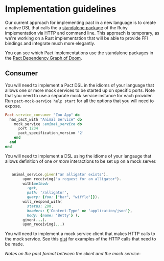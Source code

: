 # Implementation guidelines

Our current approach for implementing pact in a new language is to create a native DSL that calls the a [standalone package][pact-ruby-standalone] of the Ruby implementation via HTTP and command line. This approach is temporary, as we're working on a Rust implementation that will be able to provide FFI bindings and integrate much more elegantly.

You can see which Pact implementations use the standalone packages in the [Pact Dependency Graph of Doom][dependency-graph].

## Consumer

You will need to implement a Pact DSL in the idioms of your language that allows one or more mock services to be started up on specific ports. Note that you need to use a separate mock service instance for each provider. Run `pact-mock-service help start` for all the options that you will need to expose.

```ruby
Pact.service_consumer "Zoo App" do
  has_pact_with "Animal Service" do
    mock_service :animal_service do
      port 1234
      pact_specification_version '2'
    end
  end
end

```

You will need to implement a DSL using the idioms of your langauge that allows definition of one _or more_ interactions to be set up on a mock server.

```ruby

   animal_service.given("an alligator exists").
        upon_receiving("a request for an alligator").
        with(method: 
          :get, 
          path: '/alligator', 
          query: {foo: ["bar", "wiffle"]}).
        will_respond_with(
          status: 200,
          headers: {'Content-Type' => 'application/json'},
          body: {name: 'Betty'} ).
        given(...).
        upon_receiving(...)
```

You will need to implement a mock service client that makes HTTP calls to the mock service. See this [gist](https://gist.github.com/bethesque/9d81f21d6f77650811f4) for examples of the HTTP calls that need to be made.

*Notes on the pact format between the client and the mock service*: 


[pact-ruby-standalone]: https://github.com/pact-foundation/pact-ruby-standalone
[dependency-graph]: https://github.com/pact-foundation/README/blob/master/dependency_graph.md
